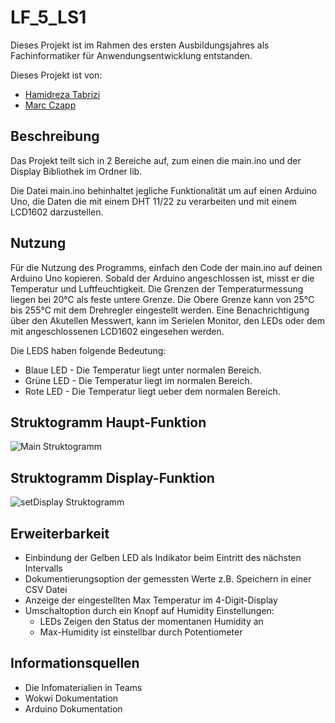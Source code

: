 # LF_5_LS1
Dieses Projekt ist im Rahmen des ersten Ausbildungsjahres als Fachinformatiker für Anwendungsentwicklung entstanden.

Dieses Projekt ist von:
- [Hamidreza Tabrizi]()
- [Marc Czapp]()

## Beschreibung

Das Projekt teilt sich in 2 Bereiche auf, zum einen die main.ino und der Display Bibliothek im Ordner lib.

Die Datei main.ino behinhaltet jegliche Funktionalität um auf einen Arduino Uno, die Daten die mit einem DHT 11/22 zu verarbeiten und
mit einem LCD1602 darzustellen.

## Nutzung

Für die Nutzung des Programms, einfach den Code der main.ino auf deinen Arduino Uno kopieren. Sobald der Arduino angeschlossen ist,
misst er die Temperatur und Luftfeuchtigkeit. Die Grenzen der Temperaturmessung liegen bei 20°C als feste untere Grenze.
Die Obere Grenze kann von 25°C bis 255°C mit dem Drehregler eingestellt werden. Eine Benachrichtigung über den Akutellen 
Messwert, kann im Serielen Monitor, den LEDs oder dem mit angeschlossenen LCD1602 eingesehen werden. 

Die LEDS haben folgende Bedeutung:
+ Blaue LED - Die Temperatur liegt unter normalen Bereich.
+ Grüne LED - Die Temperatur liegt im normalen Bereich.
+ Rote LED - Die Temperatur liegt ueber dem normalen Bereich.

## Struktogramm Haupt-Funktion

![Main Struktogramm](https://github.com/Dashfire/LF_5_LS1/assets/1838613/05b64460-7535-4b26-92fe-e631e98d67bb)

## Struktogramm Display-Funktion

![setDisplay Struktogramm](https://github.com/Dashfire/LF_5_LS1/assets/1838613/3e185313-61a1-43dd-855b-c79fb16a4fa0)


## Erweiterbarkeit

- Einbindung der Gelben LED als Indikator beim Eintritt des nächsten Intervalls
- Dokumentierungsoption der gemessten Werte z.B. Speichern in einer CSV Datei
- Anzeige der eingestellten Max Temperatur im 4-Digit-Display
- Umschaltoption durch ein Knopf auf Humidity Einstellungen:
     - LEDs Zeigen den Status der momentanen Humidity an
    - Max-Humidity ist einstellbar durch Potentiometer


## Informationsquellen

- Die Infomaterialien in Teams
- Wokwi Dokumentation
- Arduino Dokumentation
